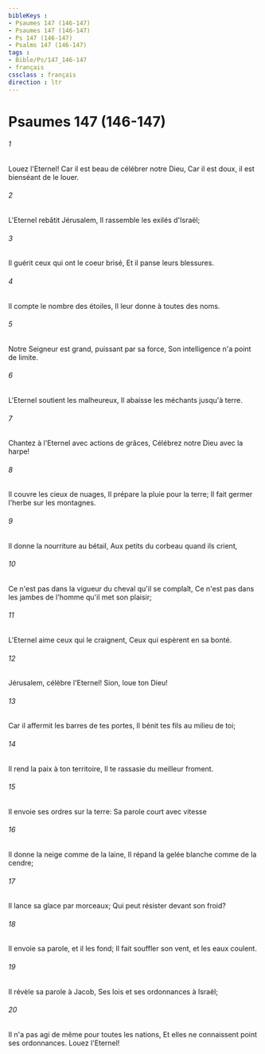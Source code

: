 ```yaml
---
bibleKeys : 
- Psaumes 147 (146-147)
- Psaumes 147 (146-147)
- Ps 147 (146-147)
- Psalms 147 (146-147)
tags : 
- Bible/Ps/147_146-147
- français
cssclass : français
direction : ltr
---
```


# Psaumes 147 (146-147)

###### 1
Louez l'Eternel! Car il est beau de célébrer notre Dieu, Car il est doux, il est bienséant de le louer.
###### 2
L'Eternel rebâtit Jérusalem, Il rassemble les exilés d'Israël;
###### 3
Il guérit ceux qui ont le coeur brisé, Et il panse leurs blessures.
###### 4
Il compte le nombre des étoiles, Il leur donne à toutes des noms.
###### 5
Notre Seigneur est grand, puissant par sa force, Son intelligence n'a point de limite.
###### 6
L'Eternel soutient les malheureux, Il abaisse les méchants jusqu'à terre.
###### 7
Chantez à l'Eternel avec actions de grâces, Célébrez notre Dieu avec la harpe!
###### 8
Il couvre les cieux de nuages, Il prépare la pluie pour la terre; Il fait germer l'herbe sur les montagnes.
###### 9
Il donne la nourriture au bétail, Aux petits du corbeau quand ils crient,
###### 10
Ce n'est pas dans la vigueur du cheval qu'il se complaît, Ce n'est pas dans les jambes de l'homme qu'il met son plaisir;
###### 11
L'Eternel aime ceux qui le craignent, Ceux qui espèrent en sa bonté.
###### 12
Jérusalem, célèbre l'Eternel! Sion, loue ton Dieu!
###### 13
Car il affermit les barres de tes portes, Il bénit tes fils au milieu de toi;
###### 14
Il rend la paix à ton territoire, Il te rassasie du meilleur froment.
###### 15
Il envoie ses ordres sur la terre: Sa parole court avec vitesse
###### 16
Il donne la neige comme de la laine, Il répand la gelée blanche comme de la cendre;
###### 17
Il lance sa glace par morceaux; Qui peut résister devant son froid?
###### 18
Il envoie sa parole, et il les fond; Il fait souffler son vent, et les eaux coulent.
###### 19
Il révèle sa parole à Jacob, Ses lois et ses ordonnances à Israël;
###### 20
Il n'a pas agi de même pour toutes les nations, Et elles ne connaissent point ses ordonnances. Louez l'Eternel!
